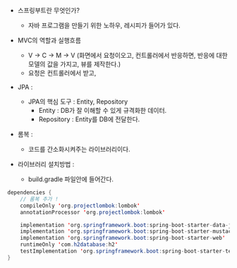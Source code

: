 - 스프링부트란 무엇인가?
  - 자바 프로그램을 만들기 위한 노하우, 레시피가 들어가 있다.

- MVC의 역할과 실행흐름
    - V -> C -> M -> V (화면에서 요청이오고, 컨트롤러에서 반응하면, 반응에 대한 모델의 값을 가지고, 뷰를 제작한다.)
    - 요청은 컨트롤러에서 받고,

- JPA :
    - JPA의 핵심 도구 : Entity, Repository
        - Entity : DB가 잘 이해할 수 있게 규격화한 데이터.
        - Repository : Entity를 DB에 전달한다. 

- 롬복 : 
  - 코드를 간소화시켜주는 라이브러리이다.

- 라이브러리 설치방법 :
  - build.gradle 파일안에 들어간다. 

```java
dependencies {
	// 롬복 추가 !
	compileOnly 'org.projectlombok:lombok'
	annotationProcessor 'org.projectlombok:lombok'

	implementation 'org.springframework.boot:spring-boot-starter-data-jpa'
	implementation 'org.springframework.boot:spring-boot-starter-mustache'
	implementation 'org.springframework.boot:spring-boot-starter-web'
	runtimeOnly 'com.h2database:h2'
	testImplementation 'org.springframework.boot:spring-boot-starter-test'
}
```